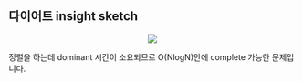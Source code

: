 ## 다이어트 insight sketch

<p align="center">
  <img src="https://user-images.githubusercontent.com/39179946/176645912-facdca97-4409-4303-8757-6c729ec58c74.PNG"/>
</p>

정렬을 하는데 dominant 시간이 소요되므로 O(NlogN)안에 complete 가능한 문제입니다.
